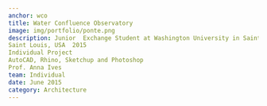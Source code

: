 ```yaml
---
anchor: wco
title: Water Confluence Observatory
image: img/portfolio/ponte.png
description: Junior  Exchange Student at Washington University in Saint Louis
Saint Louis, USA  2015
Individual Project
AutoCAD, Rhino, Sketchup and Photoshop
Prof. Anna Ives
team: Individual
date: June 2015
category: Architecture
---
```

